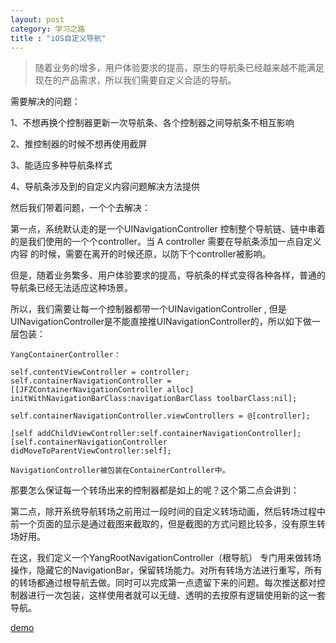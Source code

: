 ```yaml
---
layout: post
category: 学习之路
title : "iOS自定义导航"
---
```


> 随着业务的增多，用户体验要求的提高，原生的导航条已经越来越不能满足现在的产品需求，所以我们需要自定义合适的导航。



需要解决的问题：

1、不想再换个控制器更新一次导航条、各个控制器之间导航条不相互影响

2、推控制器的时候不想再使用截屏

3、能适应多种导航条样式

4、导航条涉及到的自定义内容问题解决方法提供



然后我们带着问题，一个个去解决：



第一点，系统默认走的是一个UINavigationController 控制整个导航链、链中串着的是我们使用的一个个controller。当 A controller 需要在导航条添加一点自定义内容 的时候，需要在离开的时候还原，以防下个controller被影响。

但是，随着业务繁多、用户体验要求的提高，导航条的样式变得各种各样，普通的导航条已经无法适应这种场景。

所以，我们需要让每一个控制器都带一个UINavigationController , 但是UINavigationController是不能直接推UINavigationController的，所以如下做一层包装：

```
YangContainerController：

self.contentViewController = controller;
self.containerNavigationController = [[JFZContainerNavigationController alloc] initWithNavigationBarClass:navigationBarClass toolbarClass:nil];

self.containerNavigationController.viewControllers = @[controller];

[self addChildViewController:self.containerNavigationController];
[self.containerNavigationController didMoveToParentViewController:self];

NavigationController被包装在ContainerController中。

```

那要怎么保证每一个转场出来的控制器都是如上的呢？这个第二点会讲到：



第二点，除开系统导航转场之前用过一段时间的自定义转场动画，然后转场过程中前一个页面的显示是通过截图来截取的，但是截图的方式问题比较多，没有原生转场好用。

在这，我们定义一个YangRootNavigationController（根导航） 专门用来做转场操作，隐藏它的NavigationBar，保留转场能力。对所有转场方法进行重写，所有的转场都通过根导航去做。同时可以完成第一点遗留下来的问题。每次推送都对控制器进行一次包装，这样使用者就可以无缝、透明的去按原有逻辑使用新的这一套导航。







[demo](https://github.com/xilankong/YangNavigationHelper)